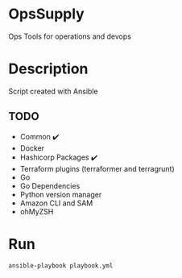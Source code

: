 # OpsSupply
Ops Tools for operations and devops

# Description 
Script created with Ansible

## TODO
- Common ✔️
- Docker
- Hashicorp Packages ✔️
- Terraform plugins (terraformer and terragrunt)
- Go
- Go Dependencies
- Python version manager
- Amazon CLI and SAM
- ohMyZSH


# Run
```bash
ansible-playbook playbook.yml
```